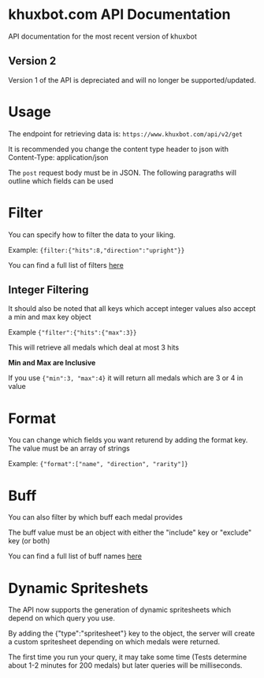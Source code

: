 # khuxbot.com API Documentation
API documentation for the most recent version of khuxbot

## Version 2
Version 1 of the API is depreciated and will no longer be supported/updated.

# Usage

The endpoint for retrieving data is:
    `https://www.khuxbot.com/api/v2/get`

It is recommended you change the content type header to json with
    Content-Type: application/json

The `post` request body must be in JSON. The following paragraths will outline which fields can be used

# Filter
You can specify how to filter the data to your liking.

Example: `{filter:{"hits":8,"direction":"upright"}}`

You can find a full list of filters [here](https://www.khuxbot.com/api/docs/filters)

## Integer Filtering

It should also be noted that all keys which accept integer values also accept a min and max key object

Example `{"filter":{"hits":{"max":3}}`

This will retrieve all medals which deal at most 3 hits

**Min and Max are Inclusive**

If you use  `{"min":3, "max":4}` it will return all medals which are 3 or 4 in value

# Format
You can change which fields you want returend by adding the format key. The value must be an array of strings

Example: `{"format":["name", "direction", "rarity"]}`

# Buff

You can also filter by which buff each medal provides

The buff value must be an object with either the "include" key or "exclude" key (or both)

You can find a full list of buff names [here](https://www.khuxbot.com/api/docs/buffs)

# Dynamic Spriteshets

The API now supports the generation of dynamic spritesheets which depend on which query you use.

By adding the {"type":"spritesheet"} key to the object, the server will create a custom spritesheet depending on which medals were returned.

The first time you run your query, it may take some time (Tests determine about 1-2 minutes for 200 medals) but later queries will be milliseconds.
